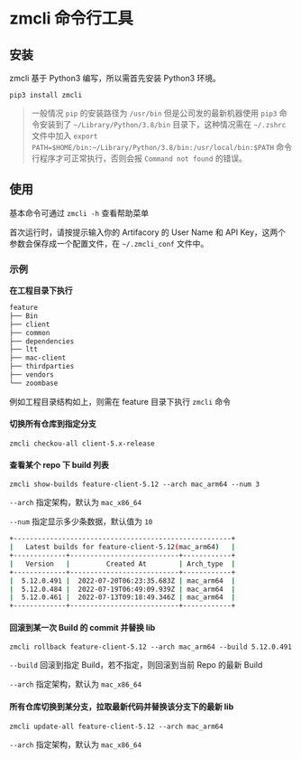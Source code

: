 # zmcli 命令行工具

## 安装

zmcli 基于 Python3 编写，所以需首先安装 Python3 环境。

`pip3 install zmcli`

> 一般情况 `pip` 的安装路径为 `/usr/bin` 但是公司发的最新机器使用 `pip3` 命令安装到了 `~/Library/Python/3.8/bin` 目录下，这种情况需在 `~/.zshrc` 文件中加入 `export PATH=$HOME/bin:~/Library/Python/3.8/bin:/usr/local/bin:$PATH` 命令行程序才可正常执行，否则会报 `Command not found` 的错误。

## 使用

基本命令可通过 `zmcli -h` 查看帮助菜单

首次运行时，请按提示输入你的 Artifacory 的 User Name 和 API Key，这两个参数会保存成一个配置文件，在 `~/.zmcli_conf` 文件中。

### 示例

**在工程目录下执行**

```bash
feature
├── Bin
├── client
├── common
├── dependencies
├── ltt
├── mac-client
├── thirdparties
├── vendors
└── zoombase
```

例如工程目录结构如上，则需在 feature 目录下执行 `zmcli` 命令

#### 切换所有仓库到指定分支

`zmcli checkou-all client-5.x-release`

#### 查看某个 repo 下 build 列表

`zmcli show-builds feature-client-5.12 --arch mac_arm64 --num 3`

`--arch` 指定架构，默认为 `mac_x86_64`

`--num` 指定显示多少条数据，默认值为 `10`

```bash
+------------------------------------------------------+
|   Latest builds for feature-client-5.12(mac_arm64)   |
+-------------+---------------------------+------------+
|   Version   |         Created At        | Arch_type  |
+-------------+---------------------------+------------+
|  5.12.0.491 |  2022-07-20T06:23:35.683Z | mac_arm64  |
|  5.12.0.484 |  2022-07-19T06:49:09.939Z | mac_arm64  |
|  5.12.0.461 |  2022-07-13T09:18:49.346Z | mac_arm64  |
+-------------+---------------------------+------------+
```

#### 回滚到某一次 Build 的 commit 并替换 lib

`zmcli rollback feature-client-5.12 --arch mac_arm64 --build 5.12.0.491`

`--build` 回滚到指定 Build，若不指定，则回滚到当前 Repo 的最新 Build

`--arch` 指定架构，默认为 `mac_x86_64`

#### 所有仓库切换到某分支，拉取最新代码并替换该分支下的最新 lib

`zmcli update-all feature-client-5.12 --arch mac_arm64`

`--arch` 指定架构，默认为 `mac_x86_64`

